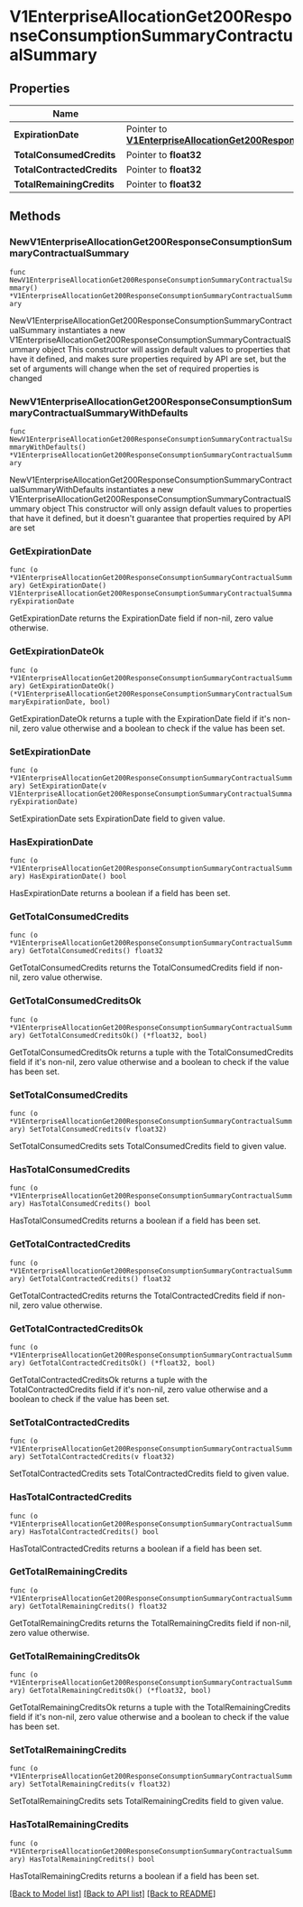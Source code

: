 # V1EnterpriseAllocationGet200ResponseConsumptionSummaryContractualSummary

## Properties

Name | Type | Description | Notes
------------ | ------------- | ------------- | -------------
**ExpirationDate** | Pointer to [**V1EnterpriseAllocationGet200ResponseConsumptionSummaryContractualSummaryExpirationDate**](V1EnterpriseAllocationGet200ResponseConsumptionSummaryContractualSummaryExpirationDate.md) |  | [optional] 
**TotalConsumedCredits** | Pointer to **float32** |  | [optional] 
**TotalContractedCredits** | Pointer to **float32** |  | [optional] 
**TotalRemainingCredits** | Pointer to **float32** |  | [optional] 

## Methods

### NewV1EnterpriseAllocationGet200ResponseConsumptionSummaryContractualSummary

`func NewV1EnterpriseAllocationGet200ResponseConsumptionSummaryContractualSummary() *V1EnterpriseAllocationGet200ResponseConsumptionSummaryContractualSummary`

NewV1EnterpriseAllocationGet200ResponseConsumptionSummaryContractualSummary instantiates a new V1EnterpriseAllocationGet200ResponseConsumptionSummaryContractualSummary object
This constructor will assign default values to properties that have it defined,
and makes sure properties required by API are set, but the set of arguments
will change when the set of required properties is changed

### NewV1EnterpriseAllocationGet200ResponseConsumptionSummaryContractualSummaryWithDefaults

`func NewV1EnterpriseAllocationGet200ResponseConsumptionSummaryContractualSummaryWithDefaults() *V1EnterpriseAllocationGet200ResponseConsumptionSummaryContractualSummary`

NewV1EnterpriseAllocationGet200ResponseConsumptionSummaryContractualSummaryWithDefaults instantiates a new V1EnterpriseAllocationGet200ResponseConsumptionSummaryContractualSummary object
This constructor will only assign default values to properties that have it defined,
but it doesn't guarantee that properties required by API are set

### GetExpirationDate

`func (o *V1EnterpriseAllocationGet200ResponseConsumptionSummaryContractualSummary) GetExpirationDate() V1EnterpriseAllocationGet200ResponseConsumptionSummaryContractualSummaryExpirationDate`

GetExpirationDate returns the ExpirationDate field if non-nil, zero value otherwise.

### GetExpirationDateOk

`func (o *V1EnterpriseAllocationGet200ResponseConsumptionSummaryContractualSummary) GetExpirationDateOk() (*V1EnterpriseAllocationGet200ResponseConsumptionSummaryContractualSummaryExpirationDate, bool)`

GetExpirationDateOk returns a tuple with the ExpirationDate field if it's non-nil, zero value otherwise
and a boolean to check if the value has been set.

### SetExpirationDate

`func (o *V1EnterpriseAllocationGet200ResponseConsumptionSummaryContractualSummary) SetExpirationDate(v V1EnterpriseAllocationGet200ResponseConsumptionSummaryContractualSummaryExpirationDate)`

SetExpirationDate sets ExpirationDate field to given value.

### HasExpirationDate

`func (o *V1EnterpriseAllocationGet200ResponseConsumptionSummaryContractualSummary) HasExpirationDate() bool`

HasExpirationDate returns a boolean if a field has been set.

### GetTotalConsumedCredits

`func (o *V1EnterpriseAllocationGet200ResponseConsumptionSummaryContractualSummary) GetTotalConsumedCredits() float32`

GetTotalConsumedCredits returns the TotalConsumedCredits field if non-nil, zero value otherwise.

### GetTotalConsumedCreditsOk

`func (o *V1EnterpriseAllocationGet200ResponseConsumptionSummaryContractualSummary) GetTotalConsumedCreditsOk() (*float32, bool)`

GetTotalConsumedCreditsOk returns a tuple with the TotalConsumedCredits field if it's non-nil, zero value otherwise
and a boolean to check if the value has been set.

### SetTotalConsumedCredits

`func (o *V1EnterpriseAllocationGet200ResponseConsumptionSummaryContractualSummary) SetTotalConsumedCredits(v float32)`

SetTotalConsumedCredits sets TotalConsumedCredits field to given value.

### HasTotalConsumedCredits

`func (o *V1EnterpriseAllocationGet200ResponseConsumptionSummaryContractualSummary) HasTotalConsumedCredits() bool`

HasTotalConsumedCredits returns a boolean if a field has been set.

### GetTotalContractedCredits

`func (o *V1EnterpriseAllocationGet200ResponseConsumptionSummaryContractualSummary) GetTotalContractedCredits() float32`

GetTotalContractedCredits returns the TotalContractedCredits field if non-nil, zero value otherwise.

### GetTotalContractedCreditsOk

`func (o *V1EnterpriseAllocationGet200ResponseConsumptionSummaryContractualSummary) GetTotalContractedCreditsOk() (*float32, bool)`

GetTotalContractedCreditsOk returns a tuple with the TotalContractedCredits field if it's non-nil, zero value otherwise
and a boolean to check if the value has been set.

### SetTotalContractedCredits

`func (o *V1EnterpriseAllocationGet200ResponseConsumptionSummaryContractualSummary) SetTotalContractedCredits(v float32)`

SetTotalContractedCredits sets TotalContractedCredits field to given value.

### HasTotalContractedCredits

`func (o *V1EnterpriseAllocationGet200ResponseConsumptionSummaryContractualSummary) HasTotalContractedCredits() bool`

HasTotalContractedCredits returns a boolean if a field has been set.

### GetTotalRemainingCredits

`func (o *V1EnterpriseAllocationGet200ResponseConsumptionSummaryContractualSummary) GetTotalRemainingCredits() float32`

GetTotalRemainingCredits returns the TotalRemainingCredits field if non-nil, zero value otherwise.

### GetTotalRemainingCreditsOk

`func (o *V1EnterpriseAllocationGet200ResponseConsumptionSummaryContractualSummary) GetTotalRemainingCreditsOk() (*float32, bool)`

GetTotalRemainingCreditsOk returns a tuple with the TotalRemainingCredits field if it's non-nil, zero value otherwise
and a boolean to check if the value has been set.

### SetTotalRemainingCredits

`func (o *V1EnterpriseAllocationGet200ResponseConsumptionSummaryContractualSummary) SetTotalRemainingCredits(v float32)`

SetTotalRemainingCredits sets TotalRemainingCredits field to given value.

### HasTotalRemainingCredits

`func (o *V1EnterpriseAllocationGet200ResponseConsumptionSummaryContractualSummary) HasTotalRemainingCredits() bool`

HasTotalRemainingCredits returns a boolean if a field has been set.


[[Back to Model list]](../README.md#documentation-for-models) [[Back to API list]](../README.md#documentation-for-api-endpoints) [[Back to README]](../README.md)


